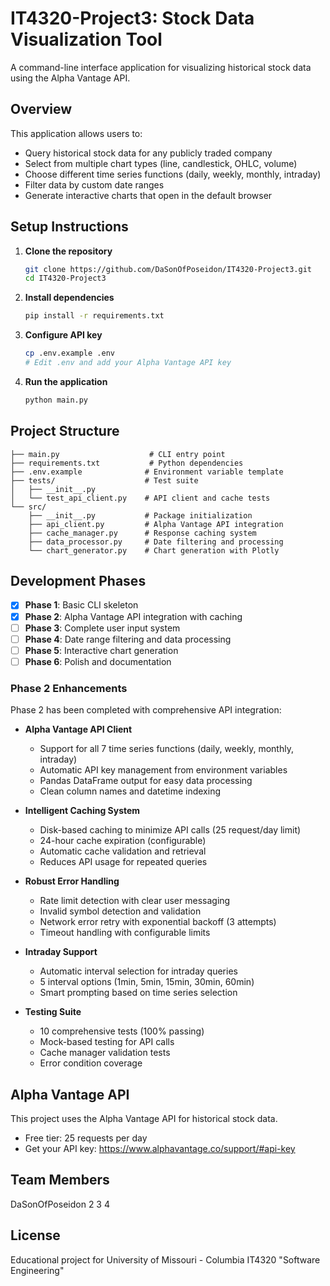 # IT4320-Project3: Stock Data Visualization Tool

A command-line interface application for visualizing historical stock data using the Alpha Vantage API.

## Overview

This application allows users to:
- Query historical stock data for any publicly traded company
- Select from multiple chart types (line, candlestick, OHLC, volume)
- Choose different time series functions (daily, weekly, monthly, intraday)
- Filter data by custom date ranges
- Generate interactive charts that open in the default browser

## Setup Instructions

1. **Clone the repository**
   ```bash
   git clone https://github.com/DaSonOfPoseidon/IT4320-Project3.git
   cd IT4320-Project3
   ```

2. **Install dependencies**
   ```bash
   pip install -r requirements.txt
   ```

3. **Configure API key** 
   ```bash
   cp .env.example .env
   # Edit .env and add your Alpha Vantage API key
   ```

4. **Run the application**
   ```bash
   python main.py
   ```

## Project Structure

```
├── main.py                    # CLI entry point
├── requirements.txt           # Python dependencies
├── .env.example              # Environment variable template
├── tests/                    # Test suite
│   ├── __init__.py
│   └── test_api_client.py    # API client and cache tests
└── src/
    ├── __init__.py           # Package initialization
    ├── api_client.py         # Alpha Vantage API integration
    ├── cache_manager.py      # Response caching system
    ├── data_processor.py     # Date filtering and processing
    └── chart_generator.py    # Chart generation with Plotly
```

## Development Phases

- [x] **Phase 1**: Basic CLI skeleton
- [x] **Phase 2**: Alpha Vantage API integration with caching
- [ ] **Phase 3**: Complete user input system
- [ ] **Phase 4**: Date range filtering and data processing
- [ ] **Phase 5**: Interactive chart generation
- [ ] **Phase 6**: Polish and documentation

### Phase 2 Enhancements

Phase 2 has been completed with comprehensive API integration:

- **Alpha Vantage API Client**
  - Support for all 7 time series functions (daily, weekly, monthly, intraday)
  - Automatic API key management from environment variables
  - Pandas DataFrame output for easy data processing
  - Clean column names and datetime indexing

- **Intelligent Caching System**
  - Disk-based caching to minimize API calls (25 request/day limit)
  - 24-hour cache expiration (configurable)
  - Automatic cache validation and retrieval
  - Reduces API usage for repeated queries

- **Robust Error Handling**
  - Rate limit detection with clear user messaging
  - Invalid symbol detection and validation
  - Network error retry with exponential backoff (3 attempts)
  - Timeout handling with configurable limits

- **Intraday Support**
  - Automatic interval selection for intraday queries
  - 5 interval options (1min, 5min, 15min, 30min, 60min)
  - Smart prompting based on time series selection

- **Testing Suite**
  - 10 comprehensive tests (100% passing)
  - Mock-based testing for API calls
  - Cache manager validation tests
  - Error condition coverage

## Alpha Vantage API

This project uses the Alpha Vantage API for historical stock data.
- Free tier: 25 requests per day
- Get your API key: https://www.alphavantage.co/support/#api-key

## Team Members

DaSonOfPoseidon
2
3
4

## License

Educational project for University of Missouri - Columbia IT4320 "Software Engineering"

